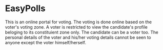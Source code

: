 # EasyPolls
This is an online portal for voting. The voting is done online based on the voter's voting zone. A voter is restricted to view the candidate's profile beloging to its constituient zone only.
The candidate can be a voter too. The personal details of the voter and his/her voting details cannot be seen to anyone except the voter himself/herself.  
